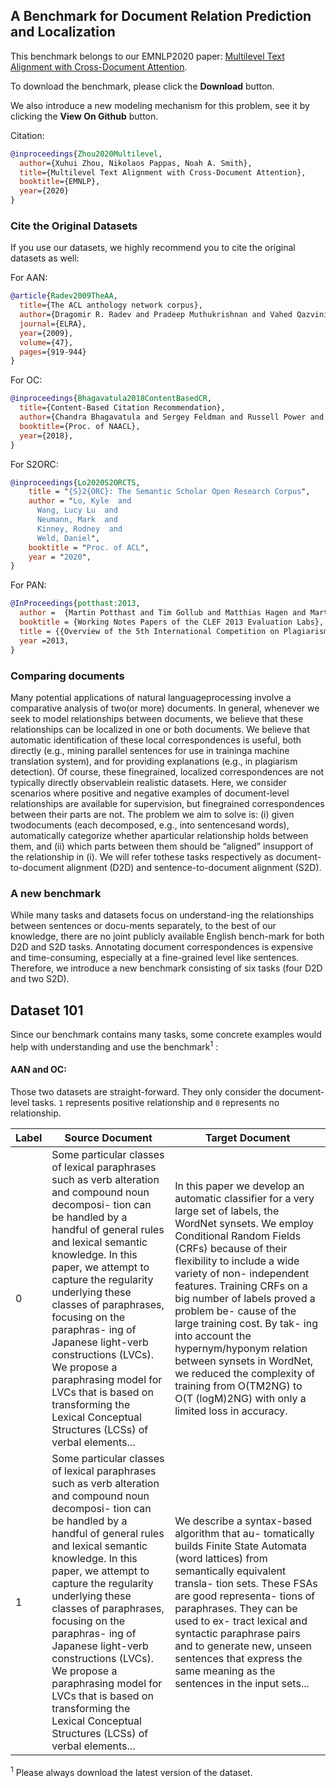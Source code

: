 ## A Benchmark for Document Relation Prediction and Localization
This benchmark belongs to our EMNLP2020 paper: [Multilevel Text Alignment with Cross-Document Attention](https://arxiv.org/abs/2010.01263). 

To download the benchmark, please click the **Download** button.

We also introduce a new modeling mechanism for this problem, see it by clicking the **View On Github** button.

Citation:

```bibtex
@inproceedings{Zhou2020Multilevel,
  author={Xuhui Zhou, Nikolaos Pappas, Noah A. Smith},
  title={Multilevel Text Alignment with Cross-Document Attention},
  booktitle={EMNLP},
  year={2020}
}
```

### Cite the Original Datasets
If you use our datasets, we highly recommend you to cite the original datasets as well:

For AAN:
```bibtex
@article{Radev2009TheAA,
  title={The ACL anthology network corpus},
  author={Dragomir R. Radev and Pradeep Muthukrishnan and Vahed Qazvinian and Amjad Abu-Jbara},
  journal={ELRA},
  year={2009},
  volume={47},
  pages={919-944}
}
```
For OC:
```bibtex
@inproceedings{Bhagavatula2018ContentBasedCR,
  title={Content-Based Citation Recommendation},
  author={Chandra Bhagavatula and Sergey Feldman and Russell Power and Waleed Ammar},
  booktitle={Proc. of NAACL},
  year={2018},
}
```
For S2ORC:
```bibtex
@inproceedings{Lo2020S2ORCTS,
    title = "{S}2{ORC}: The Semantic Scholar Open Research Corpus",
    author = "Lo, Kyle  and
      Wang, Lucy Lu  and
      Neumann, Mark  and
      Kinney, Rodney  and
      Weld, Daniel",
    booktitle = "Proc. of ACL",
    year = "2020",
}
```
For PAN:
```bibtex
@InProceedings{potthast:2013,
  author =  {Martin Potthast and Tim Gollub and Matthias Hagen and Martin Tippmann and Johannes Kiesel and Paolo Rosso and Efstathios Stamatatos and Benno Stein},
  booktitle = {Working Notes Papers of the CLEF 2013 Evaluation Labs},
  title = {{Overview of the 5th International Competition on Plagiarism Detection}},
  year =2013,
}
```

### Comparing documents
Many potential applications of natural languageprocessing involve a comparative analysis of two(or more) documents. In general, whenever we seek to model relationships between documents, we believe that these relationships can be localized in one or both documents. We believe that automatic identification of these local correspondences is useful, both directly (e.g., mining parallel sentences for use in traininga machine translation system), and for providing explanations (e.g., in plagiarism detection). Of course, these finegrained, localized correspondences are not typically directly observablein realistic datasets.  Here, we consider scenarios where positive and negative examples of document-level relationships are available for supervision, but finegrained correspondences between their parts are not. The problem we aim to solve is:  (i) given twodocuments (each decomposed, e.g., into sentencesand  words),  automatically  categorize  whether  aparticular relationship holds between them, and (ii) which parts between them should be “aligned” insupport of the relationship in (i). We will refer tothese tasks respectively as document-to-document alignment (D2D) and sentence-to-document alignment (S2D).

### A new benchmark
While many tasks and datasets focus on understand-ing the relationships between sentences or docu-ments separately, to the best of our knowledge, there are no joint publicly available English bench-mark for both D2D and S2D tasks. Annotating document correspondences is expensive and time-consuming, especially at a fine-grained level like sentences. Therefore, we introduce a new benchmark consisting of six tasks (four D2D and two S2D). 

## Dataset 101
Since our benchmark contains many tasks, some concrete examples would help with understanding and use the benchmark<sup>1</sup> : 

#### AAN and OC:
Those two datasets are straight-forward. They only consider the document-level tasks. ```1``` represents positive relationship and ```0``` represents no relationship.

| Label      | Source Document | Target Document | 
| ----------- | ----------- | ----------- |
|   0  | Some particular classes of lexical paraphrases such as verb alteration and compound noun decomposi- tion can be handled by a handful of general rules and lexical semantic knowledge. In this paper, we attempt to capture the regularity underlying these classes of paraphrases, focusing on the paraphras- ing of Japanese light-verb constructions (LVCs). We propose a paraphrasing model for LVCs that is based on transforming the Lexical Conceptual Structures (LCSs) of verbal elements...| In this paper we develop an automatic classifier for a very large set of labels, the WordNet synsets. We employ Conditional Random Fields (CRFs) because of their flexibility to include a wide variety of non- independent features. Training CRFs on a big number of labels proved a problem be- cause of the large training cost. By tak- ing into account the hypernym/hyponym relation between synsets in WordNet, we reduced the complexity of training from O(TM2NG) to O(T (logM)2NG) with only a limited loss in accuracy. |
| 1 | Some particular classes of lexical paraphrases such as verb alteration and compound noun decomposi- tion can be handled by a handful of general rules and lexical semantic knowledge. In this paper, we attempt to capture the regularity underlying these classes of paraphrases, focusing on the paraphras- ing of Japanese light-verb constructions (LVCs). We propose a paraphrasing model for LVCs that is based on transforming the Lexical Conceptual Structures (LCSs) of verbal elements... | We describe a syntax-based algorithm that au- tomatically builds Finite State Automata (word lattices) from semantically equivalent transla- tion sets. These FSAs are good representa- tions of paraphrases. They can be used to ex- tract lexical and syntactic paraphrase pairs and to generate new, unseen sentences that express the same meaning as the sentences in the input sets...|




<sup>1</sup> Please always download the latest version of the dataset.
